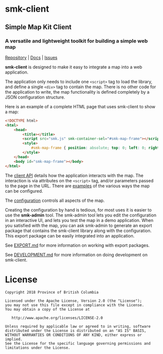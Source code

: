 # smk-client
## Simple Map Kit Client
### A versatile and lightweight toolkit for building a simple web map

[Repository](https://github.com/bcgov/smk-client)
|
[Docs](https://bcgov.github.io/smk-client/)
|
[Issues](https://github.com/bcgov/smk/issues)

**smk-client** is designed to make it easy to integrate a map into a web application.

The application only needs to include one `<script>` tag to load the library, and define a single `<div>` tag to contain the map.
There is no other code for the application to write, the map functionality is defined completely by a JSON configuration structure.

Here is an example of a complete HTML page that uses smk-client to show a map:

```html
<!DOCTYPE html>
<html>
    <head>
        <title></title>
        <script src="smk.js" smk-container-sel="#smk-map-frame"></script>
        <style>
            #smk-map-frame { position: absolute; top: 0; left: 0; right: 0; bottom: 0; margin: 0; padding: 0; }
        </style>
    </head>
    <body id="smk-map-frame"></body>
</html>
```

The [client API](https://bcgov.github.io/smk-client/SMK-Client-API) details how the application interacts with the map. 
The interaction is via attributes on the `<script>` tag, and/or parameters passed to the page in the URL.
There are [examples](https://bcgov.github.io/smk-client/SMK-Client-API-Examples) of the various ways the map can be configured.

The [configuration](https://bcgov.github.io/smk-client/SMK-Client-Configuration) controls all aspects of the map.

Creating the configuration by hand is tedious, for most uses it is easier to use the **smk-admin** tool.
The smk-admin tool lets you edit the configuration in an interactive UI, and lets you test the map in a demo application.
When you satisfied with the map, you can ask smk-admin to generate an export package that contains the smk-client library along with the configuration.
This export package can be easily integrated into an application.

See [EXPORT.md](EXPORT.md) for more information on working with export packages.

See [DEVELOPMENT.md](DEVELOPMENT.md) for more information on doing development on smk-client.

# License
```
Copyright 2018 Province of British Columbia

Licensed under the Apache License, Version 2.0 (the "License");
you may not use this file except in compliance with the License.
You may obtain a copy of the License at

   http://www.apache.org/licenses/LICENSE-2.0

Unless required by applicable law or agreed to in writing, software
distributed under the License is distributed on an "AS IS" BASIS,
WITHOUT WARRANTIES OR CONDITIONS OF ANY KIND, either express or implied.
See the License for the specific language governing permissions and
limitations under the License.
```
